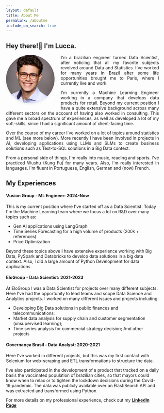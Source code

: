 ```yaml
---
layout: default
title: About Me
permalink: /aboutme
include_on_search: true
---
```


<style>
@media (max-width: 600px) {
  .flex-row-container {
    flex-direction: column;
    align-items: center;
    gap: 16px;
    text-align: center;
  }
  .float-simple {
    float: none;
    display: block;
    margin: 0 auto 16px auto;
  }
  .round-image-container {
    margin-left: auto;
    margin-right: auto;
  }
}
 

.round-image-container {
  width: 160px;
  height: 160px;
  border-radius: 50%;
  overflow: hidden;
  flex-shrink: 0;
  box-shadow: 0 2px 8px rgba(0,0,0,0.08);
  display: flex;
  align-items: center;
  justify-content: center;
  background: #f5f5f5;
}

.round-image-container img {
  width: 100%;
  height: 100%;
  object-fit: fill;
  object-position: center;
  transform: scale(1.05)
}

.float-simple {
            float: left;
            margin: 0 20px 20px 0;
        }

.text-content {
            text-align: justify;
}
</style>

## Hey there!👋 I'm Lucca.
<div class="round-image-container float-simple">
    <img src="/assets/img/site/headshot.jpg" alt="Profile image">
</div>
<div class="text-content">
    <p> I'm a brazilian engineer turned Data Scientist, after noticing that all my favorite subjects revolved around Data and Statistics. I've worked for many years in Brazil after some life opportunities brought me to Paris, where I currently live and work</p> 
    <p>I'm currently a Machine Learning Engineer working in a company that develops data products for retail. Beyond my current position I have a quite extensive background across many different sectors on the account of having also worked in consulting. This gave me a broad spectrum of experiences, as well as developed a lot of my soft-skills, since I had a significant amount of client-facing time.</p>
    <p>Over the course of my career I've worked on a lot of topics around statistics and ML (see more below). More recently I have been involved in projects in AI, developing applications using LLMs and SLMs to create business solutions such as Text-to-SQL solutions in a Big Data context.</p>
    <p>From a personal side of things, I'm really into music, reading and sports. I've practiced Wushu (Kung Fu) for many years. Also, I'm really interested in languages. I'm fluent in Portuguese, English, German and (now) French. </p>
</div>

## My Experiences
#### Vusion Group - ML Engineer: 2024-Now
This is my current position where I've started off as a Data Scientist. Today I'm the Machine Learning team where we focus a lot on R&D over many topics such as:
- Gen AI applications using LangGraph
- Time Series Forecasting for a high volume of products (200k + references)
- Price Optimization

Beyond these topics above I have extensive experience working with Big Data, PySpark and Databricks to develop data solutions in a big data context. Also, I did a large amount of Python Development for data applications.
#### EloGroup - Data Scientist: 2021-2023
At EloGroup I was a Data Scientist for projects over many different subjects. Here I've had the opportunity to lead teams and scope Data Science and Analytics projects. I worked on many different issues and projects including:
- Developing Big Data solutions in public finances and telecommunications;
- Market data analysis for supply chain and customer segmentation (unsupervised learning);
- Time series analysis for commercial strategy decision;
And other projects

#### Governança Brasil - Data Analyst: 2020-2021
Here I've worked in different projects, but this was my first contact with Selenium for web-scraping and ETL transformations to structure the data.  

I've also participated in the development of a product that tracked on a daily basis the vaccinated population of brazilian cities, so that mayors could know when to relax or to tighten the lockdown decisions during the Covid-19 pandemic. The data was publicly available over an ElastiSearch API and was extracted and transformed using Python.

For more details on my professional experience, check out my [**LinkedIn Page**](https://www.linkedin.com/in/luccabgomes)
